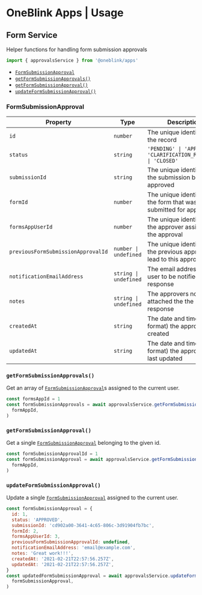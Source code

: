 # OneBlink Apps | Usage

## Form Service

Helper functions for handling form submission approvals

```js
import { approvalsService } from '@oneblink/apps'
```

- [`FormSubmissionApproval`](#formsubmissionapproval)
- [`getFormSubmissionApprovals()`](#getformsubmissionapprovals)
- [`getFormSubmissionApproval()`](#getformsubmissionapproval)
- [`updateFormSubmissionApproval()`](#updateformsubmissionapproval)

### FormSubmissionApproval

| Property                           | Type                  | Description                                                                |
| ---------------------------------- | --------------------- | -------------------------------------------------------------------------- |
| `id`                               | `number`              | The unique identifier for the record                                       |
| `status`                           | `string`              | `'PENDING' \| 'APPROVED' \| 'CLARIFICATION_REQUIRED' \| 'CLOSED'`          |
| `submissionId`                     | `string`              | The unique identifier for the submission being approved                    |
| `formId`                           | `number`              | The unique identifier for the form that was submitted for approval         |
| `formsAppUserId`                   | `number`              | The unique identifier for the approver assigned the approval               |
| `previousFormSubmissionApprovalId` | `number \| undefined` | The unique identifier for the previous approval that lead to this approval |
| `notificationEmailAddress`         | `string \| undefined` | The email address of the user to be notified of the response               |
| `notes`                            | `string \| undefined` | The approvers notes attached the the response                              |
| `createdAt`                        | `string`              | The date and time (in ISO format) the approval was created                 |
| `updatedAt`                        | `string`              | The date and time (in ISO format) the approval was last updated            |

### `getFormSubmissionApprovals()`

Get an array of [`FormSubmissionApproval`](#formsubmissionapproval)s assigned to the current user.

```js
const formsAppId = 1
const formSubmissionApprovals = await approvalsService.getFormSubmissionApprovals(
  formAppId,
)
```

### `getFormSubmissionApproval()`

Get a single [`FormSubmissionApproval`](#formsubmissionapproval) belonging to the given id.

```js
const formSubmissionApprovalId = 1
const formSubmissionApproval = await approvalsService.getFormSubmissionApproval(
  formAppId,
)
```

### `updateFormSubmissionApproval()`

Update a single [`FormSubmissionApproval`](#formsubmissionapproval) assigned to the current user.

```js
const formSubmissionApproval = {
  id: 1,
  status: 'APPROVED',
  submissionId: 'cd902a00-3641-4c65-806c-3d91904fb7bc',
  formId: 2,
  formsAppUserId: 3,
  previousFormSubmissionApprovalId: undefined,
  notificationEmailAddress: 'email@example.com',
  notes: 'Great work!!!',
  createdAt: '2021-02-21T22:57:56.257Z',
  updatedAt: '2021-02-21T22:57:56.257Z',
}
const updatedFormSubmissionApproval = await approvalsService.updateFormSubmissionApproval(
  formSubmissionApproval,
)
```
